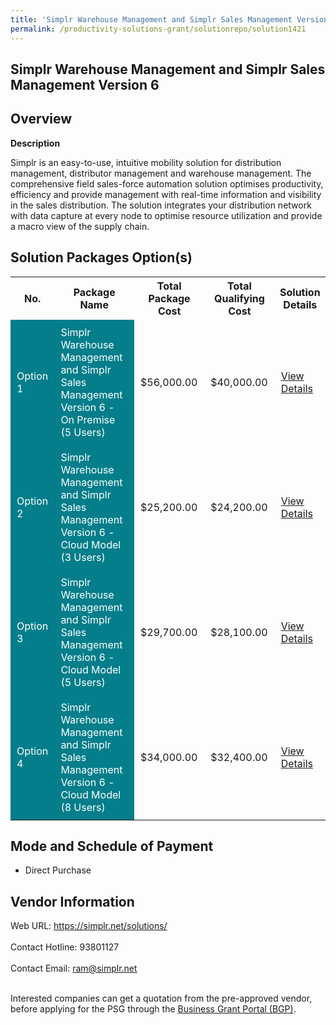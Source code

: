 ```yaml
---
title: 'Simplr Warehouse Management and Simplr Sales Management Version 6'
permalink: /productivity-solutions-grant/solutionrepo/solution1421
---
```


## Simplr Warehouse Management and Simplr Sales Management Version 6

## Overview

**Description**

Simplr is an easy-to-use, intuitive mobility solution for distribution management, distributor management and warehouse management. The comprehensive field sales-force automation solution optimises productivity, efficiency and provide management with real-time information and visibility in the sales distribution. The solution integrates your distribution network with data capture at every node to optimise resource utilization and provide a macro view of the supply chain.

## Solution Packages Option(s)

<table>
<tr>
<th><b>No.</b></th>
<th><b>Package Name</b></th>
<th><b>Total Package Cost</b></th>
<th><b>Total Qualifying Cost</b></th>
<th><b>Solution Details</b></th>
</tr>
<tr>
<td style='padding: 10px; background-color: #037E8A; color: #FFFFFF;'>Option 1</td>
<td style='padding: 10px; background-color: #037E8A; color: #FFFFFF;'>Simplr Warehouse Management and Simplr Sales Management Version 6 - On Premise (5 Users)</td>
<td style='padding: 10px;'>$56,000.00</td>
<td style='padding: 10px;'>$40,000.00</td>
<td style='padding: 10px;'><a href='https://www.gobusiness.gov.sg/images/psg/Desensitised_SIMPLR_20200181_Annex_3_Part_1.pdf' target='_blank'>View Details</a></td>
</tr>
<tr>
<td style='padding: 10px; background-color: #037E8A; color: #FFFFFF;'>Option 2</td>
<td style='padding: 10px; background-color: #037E8A; color: #FFFFFF;'>Simplr Warehouse Management and Simplr Sales Management Version 6 - Cloud Model (3 Users)</td>
<td style='padding: 10px;'>$25,200.00</td>
<td style='padding: 10px;'>$24,200.00</td>
<td style='padding: 10px;'><a href='https://www.gobusiness.gov.sg/images/psg/Desensitised_SIMPLR_20200181_Annex_3_Part_2.pdf' target='_blank'>View Details</a></td>
</tr>
<tr>
<td style='padding: 10px; background-color: #037E8A; color: #FFFFFF;'>Option 3</td>
<td style='padding: 10px; background-color: #037E8A; color: #FFFFFF;'>Simplr Warehouse Management and Simplr Sales Management Version 6 - Cloud Model (5 Users)</td>
<td style='padding: 10px;'>$29,700.00</td>
<td style='padding: 10px;'>$28,100.00</td>
<td style='padding: 10px;'><a href='https://www.gobusiness.gov.sg/images/psg/Desensitised_SIMPLR_20200181_Annex_3_Part_3.pdf' target='_blank'>View Details</a></td>
</tr>
<tr>
<td style='padding: 10px; background-color: #037E8A; color: #FFFFFF;'>Option 4</td>
<td style='padding: 10px; background-color: #037E8A; color: #FFFFFF;'>Simplr Warehouse Management and Simplr Sales Management Version 6 - Cloud Model (8 Users)</td>
<td style='padding: 10px;'>$34,000.00</td>
<td style='padding: 10px;'>$32,400.00</td>
<td style='padding: 10px;'><a href='https://www.gobusiness.gov.sg/images/psg/Desensitised_SIMPLR_20200181_Annex_3_Part_4.pdf' target='_blank'>View Details</a></td>
</tr>
</table>

## Mode and Schedule of Payment

 - Direct Purchase

## Vendor Information

 Web URL: https://simplr.net/solutions/ <br><br>Contact Hotline: 93801127 <br><br>Contact Email: ram@simplr.net <br><br>

Interested companies can get a quotation from the pre-approved vendor, before applying for the PSG through the <a href='https://www.businessgrants.gov.sg/' target='_blank' rel='noopener'>Business Grant Portal (BGP)</a>.

<script src="/jquery/resize-tables.js"></script>
